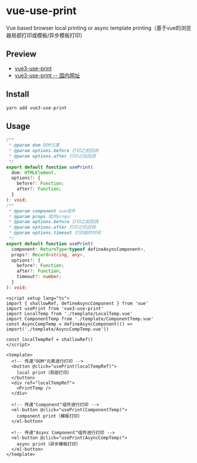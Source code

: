 # vue-use-print
Vue based browser local printing or async template printing（基于vue的浏览器局部打印或模板/异步模板打印）

## Preview
- [vue3-use-print](https://use-print.vercel.app)
- [vue3-use-print -- 国内网址](https://print.osrc.com)

## Install 
```bash
yarn add vue3-use-print
```

## Usage
```typescript
/**
 * @param dom DOM元素
 * @param options.before 打印之前回调
 * @param options.after 打印之后回调
 */
export default function usePrint(
  dom: HTMLElement, 
  options?: {
    before?: Function;
    after?: Function;
  } 
): void;
/**
 * @param component vue组件
 * @param props 组件props
 * @param options.before 打印之前回调
 * @param options.after 打印之后回调
 * @param options.timeout 打印超时时间
 */
export default function usePrint(
  component: ReturnType<typeof defineAsyncComponent>, 
  props?: Record<string, any>, 
  options?: {
    before?: Function;
    after?: Function;
    timeout?: number;
  }
): void;
```

```vue
<script setup lang="ts">
import { shallowRef, defineAsyncComponent } from 'vue'
import usePrint from 'vue3-use-print'
import LocalTemp from './template/LocalTemp.vue'
import ComponentTemp from './template/ComponentTemp.vue'
const AsyncCompTemp = defineAsyncComponent(() => import('./template/AsyncCompTemp.vue'))

const localTempRef = shallowRef()
</script>

<template>
  <!-- 传递"DOM"元素进行打印 -->
  <button @click="usePrint(localTempRef)">
    local print（局部打印）
  </button>
  <div ref="localTempRef">
    <PrintTemp />
  </div>

  <!-- 传递"Component"组件进行打印 -->
  <el-button @click="usePrint(ComponentTemp)">
    component print（模板打印）
  </el-button>

  <!-- 传递"Async Component"组件进行打印 -->
  <el-button @click="usePrint(AsyncCompTemp)">
    async print（异步模板打印）
  </el-button>
</template>  
```